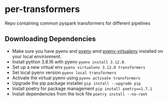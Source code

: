 # per-transformers
Repo containing common pyspark transformers for different pipelines

## Downloading Dependencies

- Make sure you have pyenv and [pyenv](https://github.com/pyenv/pyenv) amd [pyenv-virtualenv](https://github.com/pyenv/pyenv-virtualenv) installed on your local environment.
- Install python 3.8.16 with pyenv `pyenv install 3.12.0`.
- Set up a new virtual env `pyenv virtualenv 3.12.0 transformers`
- Set local pyenv version `pyenv local transformers`
- Activate the virtual pyenv using `pyenv activate transformers`
- Upgrade the pip package installer `pip install --upgrade pip`
- Install poetry for package management `pip install poetry==1.7.1`
- Install dependencies from the lock file `poetry install --no-root` 
